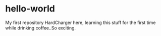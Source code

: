 # hello-world
My first repository
HardCharger here, learning this stuff for the first time while drinking coffee..So exciting.
